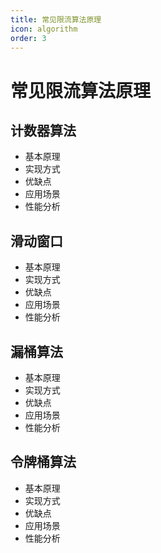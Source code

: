 ```yaml
---
title: 常见限流算法原理
icon: algorithm
order: 3
---
```


# 常见限流算法原理

## 计数器算法
- 基本原理
- 实现方式
- 优缺点
- 应用场景
- 性能分析

## 滑动窗口
- 基本原理
- 实现方式
- 优缺点
- 应用场景
- 性能分析

## 漏桶算法
- 基本原理
- 实现方式
- 优缺点
- 应用场景
- 性能分析

## 令牌桶算法
- 基本原理
- 实现方式
- 优缺点
- 应用场景
- 性能分析
